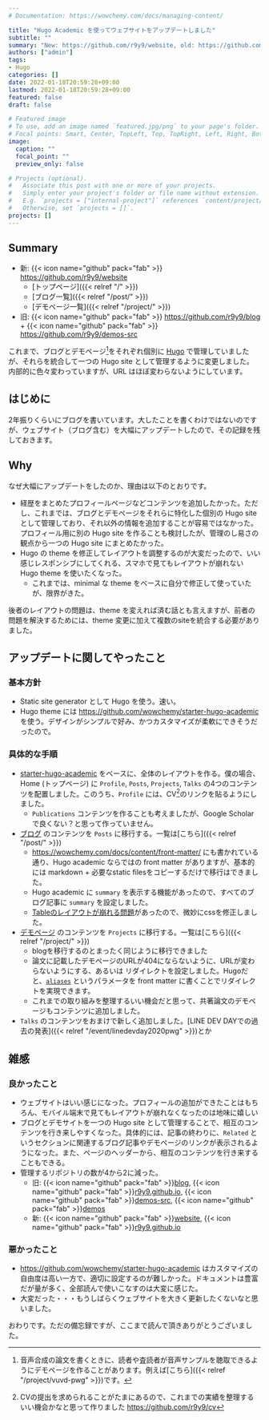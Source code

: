 ```yaml
---
# Documentation: https://wowchemy.com/docs/managing-content/

title: "Hugo Academic を使ってウェブサイトをアップデートしました"
subtitle: ""
summary: "New: https://github.com/r9y9/website, old: https://github.com/r9y9/blog"
authors: ["admin"]
tags:
- Hugo
categories: []
date: 2022-01-18T20:59:28+09:00
lastmod: 2022-01-18T20:59:28+09:00
featured: false
draft: false

# Featured image
# To use, add an image named `featured.jpg/png` to your page's folder.
# Focal points: Smart, Center, TopLeft, Top, TopRight, Left, Right, BottomLeft, Bottom, BottomRight.
image:
  caption: ""
  focal_point: ""
  preview_only: false

# Projects (optional).
#   Associate this post with one or more of your projects.
#   Simply enter your project's folder or file name without extension.
#   E.g. `projects = ["internal-project"]` references `content/project/deep-learning/index.md`.
#   Otherwise, set `projects = []`.
projects: []
---
```


## Summary

- 新: {{< icon name="github" pack="fab" >}} https://github.com/r9y9/website
  - [トップページ]({{< relref "/" >}})
  - [ブログ一覧]({{< relref "/post/" >}})
  - [デモページ一覧]({{< relref "/project/" >}})
- 旧: {{< icon name="github" pack="fab" >}} https://github.com/r9y9/blog + {{< icon name="github" pack="fab" >}} https://github.com/r9y9/demos-src

これまで、ブログとデモページ[^1]をそれぞれ個別に [Hugo](https://gohugo.io/) で管理していましたが、それらを統合して一つの Hugo site として管理するように変更しました。
内部的に色々変わっていますが、URL はほぼ変わらないようにしています。

## はじめに

2年振りくらいにブログを書いています。大したことを書くわけではないのですが、ウェブサイト（ブログ含む）を大幅にアップデートしたので、その記録を残しておきます。

[^1]: 音声合成の論文を書くときに、読者や査読者が音声サンプルを聴取できるようにデモページを作ることがあります。例えば[こちら]({{< relref "/project/vuvd-pwg" >}})です。

## Why

なぜ大幅にアップデートをしたのか、理由は以下のとおりです。

- 経歴をまとめたプロフィールページなどコンテンツを追加したかった。ただし、これまでは、ブログとデモページをそれらに特化した個別の Hugo site として管理しており、それ以外の情報を追加することが容易ではなかった。プロフィール用に別の Hugo site を作ることも検討したが、管理のし易さの観点から一つの Hugo site にまとめたかった。
- Hugo の theme を修正してレイアウトを調整するのが大変だったので、いい感じレスポンシブにしてくれる、スマホで見てもレイアウトが崩れない Hugo theme を使いたくなった。
  - これまでは、minimal な theme をベースに自分で修正して使っていたが、限界がきた。

後者のレイアウトの問題は、theme を変えれば済む話とも言えますが、前者の問題を解決するためには、theme 変更に加えて複数のsiteを統合する必要がありました。

## アップデートに関してやったこと

### 基本方針

- Static site generator として Hugo を使う。速い。
- Hugo theme には https://github.com/wowchemy/starter-hugo-academic を使う。デザインがシンプルで好み、かつカスタマイズが柔軟にできそうだったので。

### 具体的な手順

- [starter-hugo-academic](https://github.com/wowchemy/starter-hugo-academic) をベースに、全体のレイアウトを作る。僕の場合、Home (トップページ) に `Profile`, `Posts`, `Projects`, `Talks` の4つのコンテンツを配置しました。このうち、`Profile` には、CV[^2]のリンクを貼るようにしました。
   - `Publications` コンテンツを作ることも考えましたが、Google Scholarで良くない？と思って作っていません。
- [ブログ](https://github.com/r9y9/blog) のコンテンツを `Posts` に移行する。一覧は[こちら]({{< relref "/post/" >}})
  - https://wowchemy.com/docs/content/front-matter/ にも書かれている通り、Hugo academic ならではの front matter がありますが、基本的には markdown + 必要なstatic filesをコピーするだけで移行はできました。
  - Hugo academic に `summary` を表示する機能があったので、すべてのブログ記事に `summary` を設定しました。
  - [Tableのレイアウトが崩れる問題](https://github.com/wowchemy/wowchemy-hugo-themes/issues/1404)があったので、微妙にcssを修正しました。
- [デモページ](https://github.com/r9y9/demos-src) のコンテンツを `Projects` に移行する。一覧は[こちら]({{< relref "/project/" >}})
  - blogを移行するのとまったく同じように移行できました
  - 論文に記載したデモページのURLが404にならないように、URLが変わらないようにする、あるいは リダイレクトを設定しました。Hugoだと、[`aliases`](https://gohugo.io/content-management/urls/#aliases) というパラメータを front matter に書くことでリダイレクトを実現できます。
  - これまでの取り組みを整理するいい機会だと思って、共著論文のデモページもコンテンツに追加しました。
- `Talks` のコンテンツをおまけで新しく追加しました。[LINE DEV DAYでの過去の発表]({{< relref "/event/linedevday2020pwg" >}})とか

[^2]: CVの提出を求められることがたまにあるので、これまでの実績を整理するいい機会かなと思って作りました https://github.com/r9y9/cv

## 雑感

### 良かったこと

- ウェブサイトはいい感じになった。プロフィールの追加ができたことはもちろん、モバイル端末で見てもレイアウトが崩れなくなったのは地味に嬉しい
- ブログとデモサイトを一つの Hugo site として管理することで、相互のコンテンツを行き来しやすくなった。具体的には、記事の終わりに、`Related` というセクションに関連するブログ記事やデモページのリンクが表示されるようになった。また、ページのヘッダーから、相互のコンテンツを行き来することもできる。
- 管理するリポジトリの数が4から2に減った。
  - 旧: {{< icon name="github" pack="fab" >}}[blog](https://github.com/r9y9/blog), {{< icon name="github" pack="fab" >}}[r9y9.github.io](https://github.com/r9y9/r9y9.github.io), {{< icon name="github" pack="fab" >}}[demos-src](https://github.com/r9y9/demos-src), {{< icon name="github" pack="fab" >}}[demos](https://github.com/r9y9/demos)
  - 新: {{< icon name="github" pack="fab" >}}[website](https://github.com/r9y9/website), {{< icon name="github" pack="fab" >}}[r9y9.github.io](https://github.com/r9y9/r9y9.github.io)


### 悪かったこと

- https://github.com/wowchemy/starter-hugo-academic はカスタマイズの自由度は高い一方で、適切に設定するのが難しかった。ドキュメントは豊富だが量が多く、全部読んで使いこなすのは大変に感じた。
- 大変だった・・・もうしばらくウェブサイトを大きく更新したくないなと思いました。

おわりです。ただの備忘録ですが、ここまで読んで頂きありがとうございました。